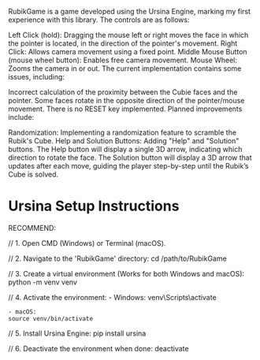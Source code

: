 RubikGame is a game developed using the Ursina Engine, marking my first experience with this library. The controls are as follows:

Left Click (hold): Dragging the mouse left or right moves the face in which the pointer is located, in the direction of the pointer's movement.
Right Click: Allows camera movement using a fixed point.
Middle Mouse Button (mouse wheel button): Enables free camera movement.
Mouse Wheel: Zooms the camera in or out.
The current implementation contains some issues, including:

Incorrect calculation of the proximity between the Cubie faces and the pointer.
Some faces rotate in the opposite direction of the pointer/mouse movement.
There is no RESET key implemented.
Planned improvements include:

Randomization: Implementing a randomization feature to scramble the Rubik's Cube.
Help and Solution Buttons: Adding "Help" and "Solution" buttons.
The Help button will display a single 3D arrow, indicating which direction to rotate the face.
The Solution button will display a 3D arrow that updates after each move, guiding the player step-by-step until the Rubik’s Cube is solved.

# Ursina Setup Instructions

RECOMMEND:

// 1. Open CMD (Windows) or Terminal (macOS).

// 2. Navigate to the 'RubikGame' directory:
cd /path/to/RubikGame

// 3. Create a virtual environment (Works for both Windows and macOS):
python -m venv venv

// 4. Activate the environment: - Windows:
venv\Scripts\activate

    - macOS:
    source venv/bin/activate

// 5. Install Ursina Engine:
pip install ursina

// 6. Deactivate the environment when done:
deactivate
